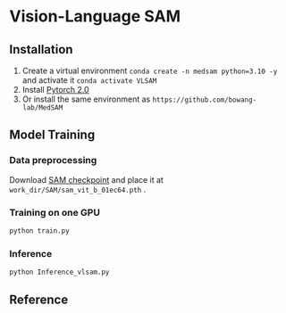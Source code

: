 # Vision-Language SAM


## Installation
1. Create a virtual environment `conda create -n medsam python=3.10 -y` and activate it `conda activate VLSAM`
2. Install [Pytorch 2.0](https://pytorch.org/get-started/locally/)
3. Or install the same environment as `https://github.com/bowang-lab/MedSAM`



## Model Training

### Data preprocessing

Download [SAM checkpoint](https://dl.fbaipublicfiles.com/segment_anything/sam_vit_b_01ec64.pth) and place it at `work_dir/SAM/sam_vit_b_01ec64.pth` .


### Training on one GPU

```bash
python train.py
```

### Inference

```bash
python Inference_vlsam.py
```




## Reference


